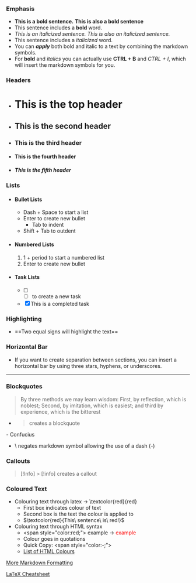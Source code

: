 ### Emphasis
- **This is a bold sentence.** __This is also a bold sentence__
- This sentence includes a **bold** word.
- *This is an italicized sentence.* _This is also an italicized sentence._
- This sentence includes a *italicized* word.
- You can ***apply*** both bold and italic to a text by combining the markdown symbols.
- For **bold** and *italics* you can actually use **CTRL + B** and *CTRL + I*, which will insert the markdown symbols for you.

### Headers
- # This is the top header
- ## This is the second header
- ### This is the third header
- #### This is the fourth header
- ##### This is the fifth header

### Lists
- #### Bullet Lists
	- Dash + Space to start a list
	- Enter to create new bullet
		- Tab to indent
	- Shift + Tab to outdent
- #### Numbered Lists
	1. 1 + period to start a numbered list
	2. Enter to create new bullet
- #### Task Lists
	- [ ] - [ ] to create a new task
	- [x]  This is a completed task

### Highlighting
- ==Two equal signs will highlight the text==

### Horizontal Bar
- If you want to create separation between sections, you can insert a horizontal bar by using three stars, hyphens, or underscores.
___

### Blockquotes
> By three methods we may learn wisdom: First, by reflection, which is noblest; Second, by imitation, which is easiest; and third by experience, which is the bitterest
- > creates a blockquote

 \- Confucius
- \\ negates markdown symbol allowing the use of a dash (-)

### Callouts

> [!Info] \> \[!info] creates a callout


### Coloured Text
- Colouring text through latex → \textcolor{red}{red}
	- First box indicates colour of text
	- Second box is the text the colour is applied to
	- $\textcolor{red}{This\ sentence\ is\ red!}$
- Colouring text through HTML syntax 
	- \<span style="color:red;"> example </span> → <span style="color:red;"> example </span>
	- Colour goes in quotations
	- Quick Copy: \<span style="color:-;"></span>
	- [List of HTML Colours](https://www.computerhope.com/htmcolor.htm)

[More Markdown Formatting](https://help.obsidian.md/Editing+and+formatting/Basic+formatting+syntax)

[LaTeX Cheatsheet](https://pages.uoregon.edu/torrence/391/labs/LaTeX-cheat-sheet.pdf)

